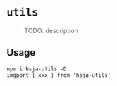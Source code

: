 # `utils`

> TODO: description

## Usage

```
npm i hsja-utils -D
imgport { xxx } from 'hsja-utils'
```
